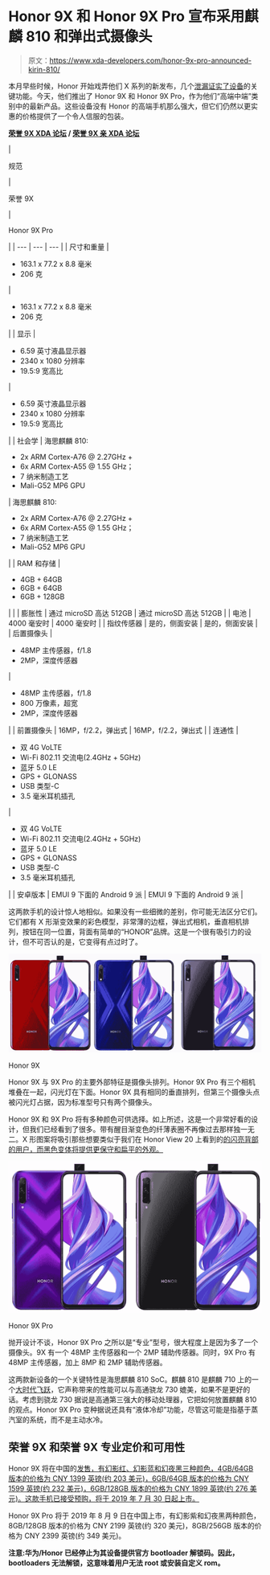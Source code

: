 # Honor 9X 和 Honor 9X Pro 宣布采用麒麟 810 和弹出式摄像头

> 原文：<https://www.xda-developers.com/honor-9x-pro-announced-kirin-810/>

本月早些时候，Honor 开始戏弄他们 X 系列的新发布，几个[泄漏证实了设备](https://www.xda-developers.com/honor-9x-pro-pop-up-selfie-camera-triple/)的关键功能。今天，他们推出了 Honor 9X 和 Honor 9X Pro，作为他们“高端中端”类别中的最新产品。这些设备没有 Honor 的高端手机那么强大，但它们仍然以更实惠的价格提供了一个令人信服的包装。

**[荣誉 9X XDA 论坛](https://forum.xda-developers.com/honor-9x) / [荣誉 9X 亲 XDA 论坛](https://forum.xda-developers.com/9x-pro)**

| 

规范

 | 

荣誉 9X

 | 

Honor 9X Pro

 |
| --- | --- | --- |
| 尺寸和重量 | 

*   163.1 x 77.2 x 8.8 毫米
*   206 克

 | 

*   163.1 x 77.2 x 8.8 毫米
*   206 克

 |
| 显示 | 

*   6.59 英寸液晶显示器
*   2340 x 1080 分辨率
*   19.5:9 宽高比

 | 

*   6.59 英寸液晶显示器
*   2340 x 1080 分辨率
*   19.5:9 宽高比

 |
| 社会学 | 海思麒麟 810:

*   2x ARM Cortex-A76 @ 2.27GHz +
*   6x ARM Cortex-A55 @ 1.55 GHz；
*   7 纳米制造工艺
*   Mali-G52 MP6 GPU

 | 海思麒麟 810:

*   2x ARM Cortex-A76 @ 2.27GHz +
*   6x ARM Cortex-A55 @ 1.55 GHz；
*   7 纳米制造工艺
*   Mali-G52 MP6 GPU

 |
| RAM 和存储 | 

*   4GB + 64GB
*   6GB + 64GB
*   6GB + 128GB

 |  |
| 膨胀性 | 通过 microSD 高达 512GB | 通过 microSD 高达 512GB |
| 电池 | 4000 毫安时 | 4000 毫安时 |
| 指纹传感器 | 是的，侧面安装 | 是的，侧面安装 |
| 后置摄像头 | 

*   48MP 主传感器，f/1.8
*   2MP，深度传感器

 | 

*   48MP 主传感器，f/1.8
*   800 万像素，超宽
*   2MP，深度传感器

 |
| 前置摄像头 | 16MP，f/2.2，弹出式 | 16MP，f/2.2，弹出式 |
| 连通性 | 

*   双 4G VoLTE
*   Wi-Fi 802.11 交流电(2.4GHz + 5GHz)
*   蓝牙 5.0 LE
*   GPS + GLONASS
*   USB 类型-C
*   3.5 毫米耳机插孔

 | 

*   双 4G VoLTE
*   Wi-Fi 802.11 交流电(2.4GHz + 5GHz)
*   蓝牙 5.0 LE
*   GPS + GLONASS
*   USB 类型-C
*   3.5 毫米耳机插孔

 |
| 安卓版本 | EMUI 9 下面的 Android 9 派 | EMUI 9 下面的 Android 9 派 |

这两款手机的设计惊人地相似。如果没有一些细微的差别，你可能无法区分它们。它们都有 X 形渐变效果的彩色模型，非常薄的边框，弹出式相机，垂直相机排列，按钮在同一位置，背面有简单的“HONOR”品牌。这是一个很有吸引力的设计，但不可否认的是，它变得有点过时了。

 <picture>![](img/d7cc7071c87964cb1b3d4723dc768889.png)</picture> 

Honor 9X

Honor 9X 与 9X Pro 的主要外部特征是摄像头排列。Honor 9X Pro 有三个相机堆叠在一起，闪光灯在下面。Honor 9X 具有相同的垂直排列，但第三个摄像头点被闪光灯占据，因为标准型号只有两个摄像头。

Honor 9X 和 9X Pro 将有多种颜色可供选择。如上所述，这是一个非常好看的设计，但我们已经看到了很多。带有醒目渐变色的纤薄表圈不再像过去那样独一无二。X 形图案将吸引那些想要类似于我们在 Honor View 20 上看到的[的闪亮背部的用户，而黑色变体将提供更保守和扁平的外观。](https://www.xda-developers.com/honor-view-20-hands-on-first-impressions-review/)

 <picture>![](img/f0457c3d15f7e774baf361d4a10fa779.png)</picture> 

Honor 9X Pro

抛开设计不谈，Honor 9X Pro 之所以是“专业”型号，很大程度上是因为多了一个摄像头。9X 有一个 48MP 主传感器和一个 2MP 辅助传感器。同时，9X Pro 有 48MP 主传感器，加上 8MP 和 2MP 辅助传感器。

这两款新设备的一个关键特性是海思麒麟 810 SoC。麒麟 810 是麒麟 710 上的一个[大时代飞跃](https://www.xda-developers.com/hisilicon-kirin-810-honor-9x-benchmark-snapdragon-730/)，它声称带来的性能可以与高通骁龙 730 媲美，如果不是更好的话。考虑到骁龙 730 据说是高通第三强大的移动处理器，它把如何放置麒麟 810 的观点。Honor 9X Pro 变种据说还具有“液体冷却”功能，尽管这可能是指基于蒸汽室的系统，而不是主动水冷。

## 荣誉 9X 和荣誉 9X 专业定价和可用性

Honor 9X 将在中国的[发售，有幻影红、幻影蓝和幻夜黑三种颜色，4GB/64GB 版本的价格为 CNY 1399 英镑(约 203 美元)，6GB/64GB 版本的价格为 CNY 1599 英镑(约 232 美元)，6GB/128GB 版本的价格为 CNY 1899 英镑(约 276 美元)。这款手机已接受预购，将于 2019 年 7 月 30 日起上市。](https://www.honor.cn/)

Honor 9X Pro 将于 2019 年 8 月 9 日在中国上市，有幻影紫和幻夜黑两种颜色，8GB/128GB 版本的价格为 CNY 2199 英镑(约 320 美元)，8GB/256GB 版本的价格为 CNY 2399 英镑(约 349 美元)。

**注意:华为/Honor 已经停止为其设备提供官方 bootloader 解锁码。因此，bootloaders 无法解锁，这意味着用户无法 root 或安装自定义 rom。**